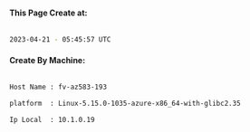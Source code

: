 
   
#### This Page Create at:

```bash

2023-04-21 - 05:45:57 UTC

```

#### Create By Machine:

```bash

Host Name : fv-az583-193

platform  : Linux-5.15.0-1035-azure-x86_64-with-glibc2.35

Ip Local  : 10.1.0.19

```

